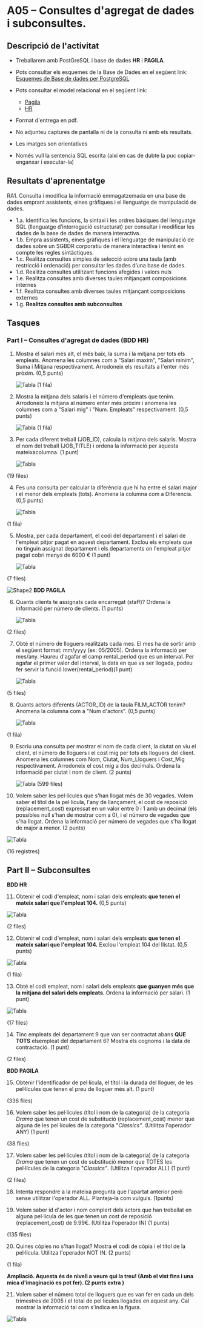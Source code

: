 # A05 – Consultes d'agregat de dades i subconsultes.

## Descripció de l'activitat

- Treballarem amb PostGreSQL i base de dades **HR** i **PAGILA**. 
- Pots consultar els esquemes de la Base de Dades en el següent link: [Esquemes de Base de dades per PostgreSQL](https://github.com/sapa-basededades/M02-M10-Bases-de-Dades/tree/main/1%20-%20Llenguatge%20SQL%20DML%20i%20DDL/DATABASES/POSTGRESQL)
- Pots consultar el model relacional en el següent link:
  - [Pagila](https://github.com/sapa-basededades/M02-M10-Bases-de-Dades/blob/main/1%20-%20Llenguatge%20SQL%20DML%20i%20DDL/1%20-%20DATABASES/ESQUEMES/1%20-%20POSTGRES/08%20-%20Pagila/pagila-erm.png)
  - [HR]()

- Format d'entrega en pdf.
- No adjunteu captures de pantalla ni de la consulta ni amb els resultats.
- Les imatges son orientatives
- Només vull la sentencia SQL escrita (així en cas de dubte la puc copiar-enganxar i executar-la)

## Resultats d'aprenentatge

RA1. Consulta i modifica la informació emmagatzemada en una base de dades emprant assistents, eines gràfiques i el llenguatge de manipulació de dades.
- 1.a. Identifica les funcions, la sintaxi i les ordres bàsiques del llenguatge SQL (llenguatge d’interrogació estructurat) per consultar i modificar les dades de la base de dades de manera interactiva.
- 1.b. Empra assistents, eines gràfiques i el llenguatge de manipulació de dades sobre un SGBDR corporatiu de manera interactiva i tenint en compte les regles sintàctiques.
- 1.c. Realitza consultes simples de selecció sobre una taula (amb restricció i ordenació) per consultar les dades d’una base de dades.
- 1.d. Realitza consultes utilitzant funcions afegides i valors nuls
- 1.e. Realitza consultes amb diverses taules mitjançant composicions internes
- 1.f. Realitza consultes amb diverses taules mitjançant composicions externes
- 1.g. **Realitza consultes amb subconsultes**


## Tasques

### Part I – Consultes d'agregat de dades (**BDD HR**)

1. Mostra el salari més alt, el més baix, la suma i la mitjana per tots els empleats. Anomena les columnes com a "Salari maxim", "Salari minim", Suma i Mitjana respectivament. Arrodoneix els resultats a l'enter més pròxim. (0,5 punts)

   ![Tabla](assets/A05_img1.png)
(1 fila)

2. Mostra la mitjana dels salaris i el número d'empleats que tenim. Arrodoneix la mitjana al número enter més pròxim i anomena les columnes com a "Salari mig" i "Num. Empleats" respectivament. (0,5 punts)

   ![Tabla](assets/A05_img2.png)
(1 fila)

3. Per cada diferent treball (JOB\_ID), calcula la mitjana dels salaris. Mostra el nom del treball (JOB\_TITLE) i ordena la informació per aquesta mateixacolumna. (1 punt)

   ![Tabla](assets/A05_img3.png)

(19 files)

4. Fes una consulta per calcular la diferència que hi ha entre el salari major i el menor dels empleats (tots). Anomena la columna com a Diferencia. (0,5 punts)

   ![Tabla](assets/A05_img4.png)

(1 fila)

5. Mostra, per cada departament, el codi del departament i el salari de l'empleat pitjor pagat en aquest departament. Exclou els empleats que no tinguin assignat departament i els departaments on l'empleat pitjor pagat cobri menys de 6000 € (1 punt)

   ![Tabla](assets/A05_img5.png)

(7 files)

![Shape2](RackMultipart20230721-1-prj4cz_html_6ad3514c9ad98947.gif) **BDD PAGILA**

6. Quants clients te assignats cada encarregat (staff)? Ordena la informació per número de clients. (1 punts)

   ![Tabla](assets/A05_img6.png)

(2 files)

7. Obté el número de lloguers realitzats cada mes. El mes ha de sortir amb el següent format: mm/yyyy (ex: 05/2005). Ordena la informació per mes/any. Haureu d'agafar el camp rental\_period que es un interval. Per agafar el primer valor del interval, la data en que va ser llogada, podeu fer servir la funció lower(rental\_period)(1 punt)

   ![Tabla](assets/A05_img7.png)

(5 files)

8. Quants actors diferents (ACTOR\_ID) de la taula FILM\_ACTOR tenim? Anomena la columna com a "Num d'actors". (0,5 punts)

   ![Tabla](assets/A05_img8.png)

(1 fila)

9. Escriu una consulta per mostrar el nom de cada client, la ciutat on viu el client, el número de lloguers i el cost mig per tots els lloguers del client. Anomena les columnes com Nom, Ciutat, Num\_Lloguers i Cost\_Mig respectivament. Arrodoneix el cost mig a dos decimals. Ordena la informació per ciutat i nom de client. (2 punts)

   ![Tabla](assets/A05_img9.png)
(599 files)

10. Volem saber les pel·lícules que s'han llogat més de 30 vegades. Volem saber el títol de la pel·lícula, l'any de llançament, el cost de reposició (replacement\_cost) expressat en un valor entre 0 i 1 amb un decimal (els possibles null s'han de mostrar com a 0), i el número de vegades que s'ha llogat. Ordena la informació per número de vegades que s'ha llogat de major a menor. (2 punts)

   ![Tabla](assets/A05_img10.png)

(16 registres)

## Part II – Subconsultes 

**BDD HR**

11. Obtenir el codi d'empleat, nom i salari dels empleats **que tenen el mateix salari que l'empleat 104.** (0,5 punts)

   ![Tabla](assets/A05_img11.png)

(2 files)

12. Obtenir el codi d'empleat, nom i salari dels empleats **que tenen el mateix salari que l'empleat 104.** Exclou l'empleat 104 del llistat. (0,5 punts)

   ![Tabla](assets/A05_img12.png)

(1 fila)

13. Obté el codi empleat, nom i salari dels empleats **que guanyen més que la mitjana del salari dels empleats**. Ordena la informació per salari. (1 punt)

   ![Tabla](assets/A05_img13.png)

(17 files)

14. Tinc empleats del departament 9 que van ser contractat abans **QUE TOTS** elsempleat del departament 6? Mostra els cognoms i la data de contractació. (1 punt)

(2 files)

**BDD PAGILA**

  

15. Obtenir l'identificador de pel·lícula, el títol i la durada del lloguer, de les pel·lícules que tenen el preu de lloguer més alt. (1 punt)

(336 files)

16. Volem saber les pel·lícules (títol i nom de la categoria) de la categoria _Drama_ que tenen un cost de substitució (replacement\_cost) menor que alguna de les pel·lícules de la categoria "_Classics"_. (Utilitza l'operador ANY) (1 punt)

(38 files)

17. Volem saber les pel·lícules (títol i nom de la categoria) de la categoria _Drama_ que tenen un cost de substitució menor que TOTES les pel·lícules de la categoria "_Classics"_. (Utilitza l'operador ALL) (1 punt)

(2 files)

18. Intenta respondre a la mateixa pregunta que l'apartat anterior però sense utilitzar l'operador ALL. Planteja-la com vulguis. (1punts)

19. Volem saber id d'actor i nom complert dels actors que han treballat en alguna pel·lícula de les que tenen un cost de reposició (replacement\_cost) de 9.99€. (Utilitza l'operador IN) (1 punts)

(135 files)

20. Quines còpies no s'han llogat? Mostra el codi de còpia i el títol de la pel·lícula. Utilitza l'operador NOT IN. (2 punts)

(1 fila)

**Ampliació. Aquesta és de nivell a veure qui la treu! (Amb el vist fins i una mica d'imaginació es pot fer). (2 punts extra )**

21. Volem saber el número total de lloguers que es van fer en cada un dels trimestres de 2005 i el total de pel·lícules llogades en aquest any. Cal mostrar la informació tal com s'indica en la figura.

   ![Tabla](assets/A05_img21.png)


